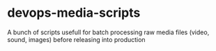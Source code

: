 # devops-media-scripts
A bunch of scripts usefull for batch processing raw media files (video, sound, images) before releasing into production
